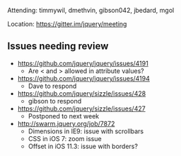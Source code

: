 Attending: timmywil, dmethvin, gibson042, jbedard, mgol

Location: https://gitter.im/jquery/meeting

## Issues needing review
* https://github.com/jquery/jquery/issues/4191
  - Are < and > allowed in attribute values?
* https://github.com/jquery/jquery/issues/4194 
  - Dave to respond
* https://github.com/jquery/sizzle/issues/428 
  - gibson to respond
* ⁠⁠⁠https://github.com/jquery/sizzle/issues/427 
  - Postponed to next week
* http://swarm.jquery.org/job/7872 
  - Dimensions in IE9: issue with scrollbars
  - CSS in iOS 7: zoom issue
  - Offset in iOS 11.3: issue with borders?
